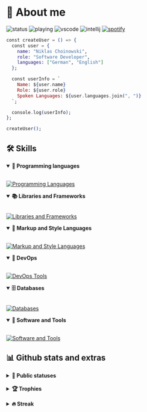 # 📜 About me
![status](https://api.statusbadges.me/badge/status/363383882315464705?simple=true)
![playing](https://api.statusbadges.me/badge/playing/363383882315464705)
![vscode](https://api.statusbadges.me/badge/vscode/363383882315464705)
![intellij](https://api.statusbadges.me/badge/intellij/363383882315464705)
[![spotify](https://api.statusbadges.me/badge/spotify/363383882315464705)](https://api.statusbadges.me/openspotify/363383882315464705)

```elixir
const createUser = () => {
  const user = {
    name: "Niklas Choinowski",
    role: "Software Developer",
    languages: ["German", "English"]
  };

  const userInfo = `
    Name: ${user.name}
    Role: ${user.role}
    Spoken Languages: ${user.languages.join(", ")}
  `;

  console.log(userInfo);
};

createUser();


```
## 🛠️ Skills 

<details open>
  <summary><b>📌 Programming languages</b></summary>
  <br>

[![Programming Languages](https://skillicons.dev/icons?i=js,java,cs,bash,nix,php)](https://skillicons.dev)
</details>

<details open>
  <summary><b>📚 Libraries and Frameworks</b></summary>
  <br>

[![Libraries and Frameworks](https://skillicons.dev/icons?i=nodejs,bootstrap)](https://skillicons.dev)
</details>

<details open>
  <summary><b>🎨 Markup and Style Languages</b></summary>
  <br>

[![Markup and Style Languages](https://skillicons.dev/icons?i=html,css,markdown)](https://skillicons.dev)
</details>

<details open>
  <summary><b>🧠 DevOps</b></summary>
  <br>

[![DevOps Tools](https://skillicons.dev/icons?i=docker,azure)](https://skillicons.dev)
</details>

<details open>
  <summary><b>🗄️ Databases</b></summary>
  <br>
    
[![Databases](https://skillicons.dev/icons?i=mysql,postgres,sqlite)](https://skillicons.dev)
</details>

<details open>
  <summary><b>🔧 Software and Tools</b></summary>
  <br>
    
[![Software and Tools](https://skillicons.dev/icons?i=git,github,neovim,linux,obsidian)](https://skillicons.dev)
</details>

## 📊 Github stats and extras

<details>
  <summary><b>🧬 Public statuses</b></summary>
  <br>
  
<img height="180em" src="https://denvercoder1-github-readme-stats.vercel.app/api/?username=nklsch&show_icons=true&include_all_commits=true&count_private=true&theme=tokyonight&hide_border=true"/>
<img height="180em" src="https://denvercoder1-github-readme-stats.vercel.app/api/top-langs/?username=nklsch&langs_count=8&layout=compact&theme=tokyonight&hide_border=true"/>

</details>
<br>

<details>
  <summary><b>🏆 Trophies</b></summary>
<br>

  <img src="https://github-profile-trophy.vercel.app/?username=nklsch&theme=tokyonight&row=2&no-bg=true&column=3&margin-w=15&margin-h=15"/>
</details>

<br>

<details>
  <summary><b>🔥 Streak</b></summary>
  <br>

<a href="https://git.io/streak-stats"><img src="https://streak-stats.demolab.com?user=nklsch&theme=tokyonight&hide_border=true" alt="GitHub Streak" /></a>
</details>
